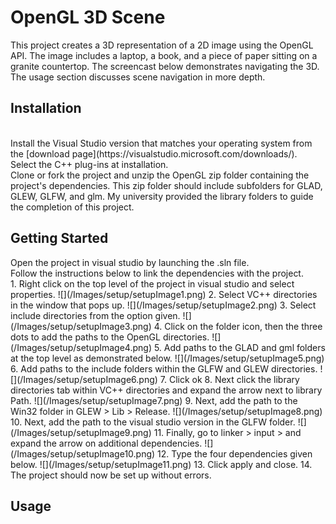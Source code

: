 # OpenGL 3D Scene

This project creates a 3D representation of a 2D image using the OpenGL API. The image includes a laptop, a book, and a piece of paper sitting on a granite countertop. The screencast below demonstrates navigating the 3D. The usage section discusses scene navigation in more depth. 

<h2>Installation</h2>
</br>
Install the Visual Studio version that matches your operating system from the [download page](https://visualstudio.microsoft.com/downloads/).
</br>
Select the C++ plug-ins at installation.
</br>
Clone or fork the project and unzip the OpenGL zip folder containing the project's dependencies. This zip folder should include subfolders for GLAD, GLEW, GLFW, and glm. My university provided the library folders to guide the completion of this project. 
</br>

<h2>Getting Started</h2>
Open the project in visual studio by launching the .sln file. 
</br>
Follow the instructions below to link the dependencies with the project. 
</br>
1. Right click on the top level of the project in visual studio and select properties. 
   ![](/Images/setup/setupImage1.png)
2. Select VC++ directories in the window that pops up.
   ![](/Images/setup/setupImage2.png)
3. Select include directories from the option given.
   ![](/Images/setup/setupImage3.png)
4. Click on the folder icon, then the three dots to add the paths to the OpenGL directories.
   ![](/Images/setup/setupImage4.png)
5. Add paths to the GLAD and gml folders at the top level as demonstrated below.
   ![](/Images/setup/setupImage5.png)
6. Add paths to the include folders within the GLFW and GLEW directories.
   ![](/Images/setup/setupImage6.png)
7. Click ok
8. Next click the library directories tab within VC++ directories and expand the arrow next to library Path.
   ![](/Images/setup/setupImage7.png)
9. Next, add the path to the Win32 folder in GLEW > Lib > Release.
   ![](/Images/setup/setupImage8.png)
10. Next, add the path to the visual studio version in the GLFW folder.
    ![](/Images/setup/setupImage9.png)
11. Finally, go to linker > input > and expand the arrow on additional dependencies.
    ![](/Images/setup/setupImage10.png)
12. Type the four dependencies given below.
    ![](/Images/setup/setupImage11.png)
13. Click apply and close.
14. The project should now be set up without errors. 
</br>

<h2> Usage </h2>




